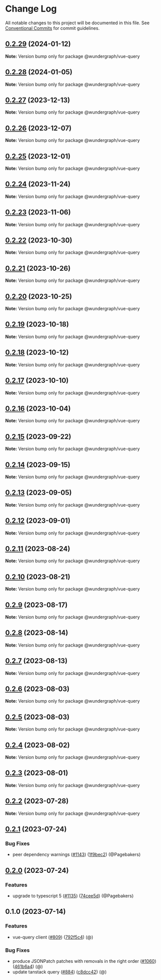 # Change Log

All notable changes to this project will be documented in this file.
See [Conventional Commits](https://conventionalcommits.org) for commit guidelines.

## [0.2.29](https://github.com/wundergraph/wundergraph/compare/@wundergraph/vue-query@0.2.28...@wundergraph/vue-query@0.2.29) (2024-01-12)

**Note:** Version bump only for package @wundergraph/vue-query

## [0.2.28](https://github.com/wundergraph/wundergraph/compare/@wundergraph/vue-query@0.2.27...@wundergraph/vue-query@0.2.28) (2024-01-05)

**Note:** Version bump only for package @wundergraph/vue-query

## [0.2.27](https://github.com/wundergraph/wundergraph/compare/@wundergraph/vue-query@0.2.26...@wundergraph/vue-query@0.2.27) (2023-12-13)

**Note:** Version bump only for package @wundergraph/vue-query

## [0.2.26](https://github.com/wundergraph/wundergraph/compare/@wundergraph/vue-query@0.2.25...@wundergraph/vue-query@0.2.26) (2023-12-07)

**Note:** Version bump only for package @wundergraph/vue-query

## [0.2.25](https://github.com/wundergraph/wundergraph/compare/@wundergraph/vue-query@0.2.24...@wundergraph/vue-query@0.2.25) (2023-12-01)

**Note:** Version bump only for package @wundergraph/vue-query

## [0.2.24](https://github.com/wundergraph/wundergraph/compare/@wundergraph/vue-query@0.2.23...@wundergraph/vue-query@0.2.24) (2023-11-24)

**Note:** Version bump only for package @wundergraph/vue-query

## [0.2.23](https://github.com/wundergraph/wundergraph/compare/@wundergraph/vue-query@0.2.22...@wundergraph/vue-query@0.2.23) (2023-11-06)

**Note:** Version bump only for package @wundergraph/vue-query

## [0.2.22](https://github.com/wundergraph/wundergraph/compare/@wundergraph/vue-query@0.2.21...@wundergraph/vue-query@0.2.22) (2023-10-30)

**Note:** Version bump only for package @wundergraph/vue-query

## [0.2.21](https://github.com/wundergraph/wundergraph/compare/@wundergraph/vue-query@0.2.20...@wundergraph/vue-query@0.2.21) (2023-10-26)

**Note:** Version bump only for package @wundergraph/vue-query

## [0.2.20](https://github.com/wundergraph/wundergraph/compare/@wundergraph/vue-query@0.2.19...@wundergraph/vue-query@0.2.20) (2023-10-25)

**Note:** Version bump only for package @wundergraph/vue-query

## [0.2.19](https://github.com/wundergraph/wundergraph/compare/@wundergraph/vue-query@0.2.18...@wundergraph/vue-query@0.2.19) (2023-10-18)

**Note:** Version bump only for package @wundergraph/vue-query

## [0.2.18](https://github.com/wundergraph/wundergraph/compare/@wundergraph/vue-query@0.2.17...@wundergraph/vue-query@0.2.18) (2023-10-12)

**Note:** Version bump only for package @wundergraph/vue-query

## [0.2.17](https://github.com/wundergraph/wundergraph/compare/@wundergraph/vue-query@0.2.16...@wundergraph/vue-query@0.2.17) (2023-10-10)

**Note:** Version bump only for package @wundergraph/vue-query

## [0.2.16](https://github.com/wundergraph/wundergraph/compare/@wundergraph/vue-query@0.2.15...@wundergraph/vue-query@0.2.16) (2023-10-04)

**Note:** Version bump only for package @wundergraph/vue-query

## [0.2.15](https://github.com/wundergraph/wundergraph/compare/@wundergraph/vue-query@0.2.14...@wundergraph/vue-query@0.2.15) (2023-09-22)

**Note:** Version bump only for package @wundergraph/vue-query

## [0.2.14](https://github.com/wundergraph/wundergraph/compare/@wundergraph/vue-query@0.2.13...@wundergraph/vue-query@0.2.14) (2023-09-15)

**Note:** Version bump only for package @wundergraph/vue-query

## [0.2.13](https://github.com/wundergraph/wundergraph/compare/@wundergraph/vue-query@0.2.12...@wundergraph/vue-query@0.2.13) (2023-09-05)

**Note:** Version bump only for package @wundergraph/vue-query

## [0.2.12](https://github.com/wundergraph/wundergraph/compare/@wundergraph/vue-query@0.2.11...@wundergraph/vue-query@0.2.12) (2023-09-01)

**Note:** Version bump only for package @wundergraph/vue-query

## [0.2.11](https://github.com/wundergraph/wundergraph/compare/@wundergraph/vue-query@0.2.10...@wundergraph/vue-query@0.2.11) (2023-08-24)

**Note:** Version bump only for package @wundergraph/vue-query

## [0.2.10](https://github.com/wundergraph/wundergraph/compare/@wundergraph/vue-query@0.2.9...@wundergraph/vue-query@0.2.10) (2023-08-21)

**Note:** Version bump only for package @wundergraph/vue-query

## [0.2.9](https://github.com/wundergraph/wundergraph/compare/@wundergraph/vue-query@0.2.8...@wundergraph/vue-query@0.2.9) (2023-08-17)

**Note:** Version bump only for package @wundergraph/vue-query

## [0.2.8](https://github.com/wundergraph/wundergraph/compare/@wundergraph/vue-query@0.2.7...@wundergraph/vue-query@0.2.8) (2023-08-14)

**Note:** Version bump only for package @wundergraph/vue-query

## [0.2.7](https://github.com/wundergraph/wundergraph/compare/@wundergraph/vue-query@0.2.6...@wundergraph/vue-query@0.2.7) (2023-08-13)

**Note:** Version bump only for package @wundergraph/vue-query

## [0.2.6](https://github.com/wundergraph/wundergraph/compare/@wundergraph/vue-query@0.2.5...@wundergraph/vue-query@0.2.6) (2023-08-03)

**Note:** Version bump only for package @wundergraph/vue-query

## [0.2.5](https://github.com/wundergraph/wundergraph/compare/@wundergraph/vue-query@0.2.4...@wundergraph/vue-query@0.2.5) (2023-08-03)

**Note:** Version bump only for package @wundergraph/vue-query

## [0.2.4](https://github.com/wundergraph/wundergraph/compare/@wundergraph/vue-query@0.2.3...@wundergraph/vue-query@0.2.4) (2023-08-02)

**Note:** Version bump only for package @wundergraph/vue-query

## [0.2.3](https://github.com/wundergraph/wundergraph/compare/@wundergraph/vue-query@0.2.2...@wundergraph/vue-query@0.2.3) (2023-08-01)

**Note:** Version bump only for package @wundergraph/vue-query

## [0.2.2](https://github.com/wundergraph/wundergraph/compare/@wundergraph/vue-query@0.2.1...@wundergraph/vue-query@0.2.2) (2023-07-28)

**Note:** Version bump only for package @wundergraph/vue-query

## [0.2.1](https://github.com/wundergraph/wundergraph/compare/@wundergraph/vue-query@0.2.0...@wundergraph/vue-query@0.2.1) (2023-07-24)

### Bug Fixes

* peer dependency warnings ([#1143](https://github.com/wundergraph/wundergraph/issues/1143)) ([1f9bec2](https://github.com/wundergraph/wundergraph/commit/1f9bec236179322697c20124e53615c8976d96e5)) (@Pagebakers)

## [0.2.0](https://github.com/wundergraph/wundergraph/compare/@wundergraph/vue-query@0.1.0...@wundergraph/vue-query@0.2.0) (2023-07-24)

### Features

* upgrade to typescript 5 ([#1135](https://github.com/wundergraph/wundergraph/issues/1135)) ([74cee5d](https://github.com/wundergraph/wundergraph/commit/74cee5db3ae8865d2bf1f1d7ab5c67fccbeeb798)) (@Pagebakers)

## 0.1.0 (2023-07-14)

### Features

* vue-query client ([#809](https://github.com/wundergraph/wundergraph/issues/809)) ([792f5c4](https://github.com/wundergraph/wundergraph/commit/792f5c4c0f26fa1e0107fa76a09cc3c95599dc44)) (@)

### Bug Fixes

* produce JSONPatch patches with removals in the right order ([#1060](https://github.com/wundergraph/wundergraph/issues/1060)) ([461b6a4](https://github.com/wundergraph/wundergraph/commit/461b6a446a59f3b81e01a1840f151f716e138416)) (@)
* update tanstack query ([#884](https://github.com/wundergraph/wundergraph/issues/884)) ([c8dcc42](https://github.com/wundergraph/wundergraph/commit/c8dcc42526af696df2636b7e861c227feb03a872)) (@)
